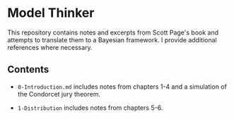 # Model Thinker

This repository contains notes and excerpts from Scott Page's book and attempts to translate them to a Bayesian framework. I provide additional references where necessary.

## Contents

- `0-Introduction.md` includes notes from chapters 1-4 and a simulation of the Condorcet jury theorem.

- `1-Distribution` includes notes from chapters 5-6.

